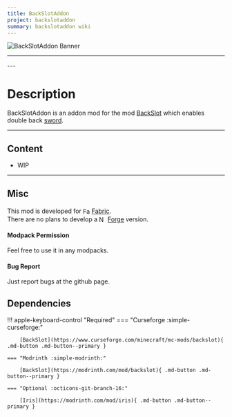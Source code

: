 ```yaml
---
title: BackSlotAddon
project: backslotaddon
summary: backslotaddon wiki
---
```

<script src="/wiki/javascripts/data.js"></script>
<script src="/wiki/javascripts/sidebar.js" id="backslotaddon"></script>

![BackSlotAddon Banner](/wiki/assets/general/banner/backslotaddonbanner.png)

---
<div id="showcase-gallery" modid="backslotaddon" image_1="backslotaddon_image_1" image_2="backslotaddon_image_2" image_3="backslotaddon_image_3"></div>
<script src="/wiki/javascripts/showcase.js"></script>
---

# Description
BackSlotAddon is an addon mod for the mod [BackSlot](/wiki/mods/BackSlot) which enables double back [sword](https://minecraft.wiki/w/Sword).

---
## Content
- WIP
  
---
## Misc
This mod is developed for <img src="https://fabricmc.net/assets/logo.png" alt="Fabric" width="16" height="16" style="position: relative; top: 3px;"> [Fabric](https://fabricmc.net/).  
There are no plans to develop a <img src="https://neoforged.net/img/authors/neoforged.png" alt="NeoForged" width="16" height="16" style="position: relative; top: 3px;"> [Forge](https://neoforged.net/) version.  

#### Modpack Permission
Feel free to use it in any modpacks.  

#### Bug Report
Just report bugs at the github page.  

## Dependencies

!!! apple-keyboard-control "Required"
    === "Curseforge :simple-curseforge:"

        [BackSlot](https://www.curseforge.com/minecraft/mc-mods/backslot){ .md-button .md-button--primary }

    === "Modrinth :simple-modrinth:"

        [BackSlot](https://modrinth.com/mod/backslot){ .md-button .md-button--primary }

    === "Optional :octicons-git-branch-16:"

        [Iris](https://modrinth.com/mod/iris){ .md-button .md-button--primary }

